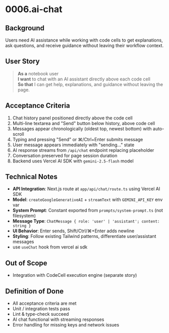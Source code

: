 # 0006.ai-chat

## Background

Users need AI assistance while working with code cells to get explanations, ask questions, and receive guidance without leaving their workflow context.

## User Story

> **As a** notebook user  
> **I want** to chat with an AI assistant directly above each code cell  
> **So that** I can get help, explanations, and guidance without leaving the page.

## Acceptance Criteria

1. Chat history panel positioned directly above the code cell
2. Multi-line textarea and "Send" button below history, above code cell
3. Messages appear chronologically (oldest top, newest bottom) with auto-scroll
4. Typing and pressing "Send" or ⌘/Ctrl+Enter submits message
5. User message appears immediately with "sending..." state
6. AI response streams from `/api/chat` endpoint replacing placeholder
7. Conversation preserved for page session duration
8. Backend uses Vercel AI SDK with `gemini-2.5-flash` model

## Technical Notes

- **API Integration**: Next.js route at `app/api/chat/route.ts` using Vercel AI SDK
- **Model**: `createGoogleGenerativeAI` + `streamText` with `GEMINI_API_KEY` env var
- **System Prompt**: Constant exported from `prompts/system-prompt.ts` (not filesystem)
- **Message Type**: `ChatMessage { role: 'user' | 'assistant'; content: string }`
- **UI Behavior**: Enter sends, Shift/Ctrl/⌘+Enter adds newline
- **Styling**: Follow existing Tailwind patterns, differentiate user/assistant messages
- use `useChat` hook from vercel ai sdk

## Out of Scope

- Integration with CodeCell execution engine (separate story)

## Definition of Done

- All acceptance criteria are met
- Unit / integration tests pass
- Lint & type-check succeed
- AI chat functional with streaming responses
- Error handling for missing keys and network issues
